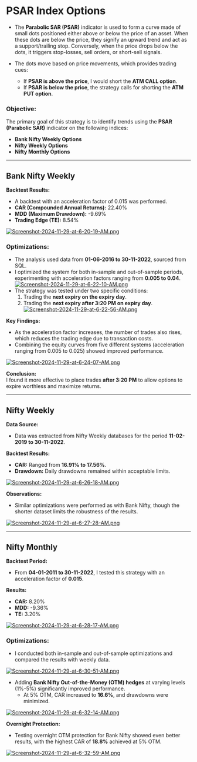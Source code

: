 # PSAR Index Options

- The **Parabolic SAR (PSAR)** indicator is used to form a curve made of small dots positioned either above or below the price of an asset. When these dots are below the price, they signify an upward trend and act as a support/trailing stop. Conversely, when the price drops below the dots, it triggers stop-losses, sell orders, or short-sell signals.

- The dots move based on price movements, which provides trading cues:
  - If **PSAR is above the price**, I would short the **ATM CALL option**.
  - If **PSAR is below the price**, the strategy calls for shorting the **ATM PUT option**.


### Objective:
The primary goal of this strategy is to identify trends using the **PSAR (Parabolic SAR)** indicator on the following indices:  
- **Bank Nifty Weekly Options**  
- **Nifty Weekly Options**  
- **Nifty Monthly Options**  

---

## Bank Nifty Weekly  
**Backtest Results:**  
- A backtest with an acceleration factor of 0.015 was performed.  
- **CAR (Compounded Annual Returns):** 22.40%  
- **MDD (Maximum Drawdown):** -9.69%  
- **Trading Edge (TE):** 8.54%  

[![Screenshot-2024-11-29-at-6-20-19-AM.png](https://i.postimg.cc/K8JLLcb0/Screenshot-2024-11-29-at-6-20-19-AM.png)](https://postimg.cc/75Jfrkfz)

### Optimizations:
- The analysis used data from **01-06-2016 to 30-11-2022**, sourced from SQL.  
- I optimized the system for both in-sample and out-of-sample periods, experimenting with acceleration factors ranging from **0.005 to 0.04**. 
[![Screenshot-2024-11-29-at-6-22-10-AM.png](https://i.postimg.cc/HnyRcP7t/Screenshot-2024-11-29-at-6-22-10-AM.png)](https://postimg.cc/V0zD2ggS) 
- The strategy was tested under two specific conditions:  
  1. Trading the **next expiry on the expiry day**.  
  2. Trading the **next expiry after 3:20 PM on expiry day**.
[![Screenshot-2024-11-29-at-6-22-56-AM.png](https://i.postimg.cc/RhKpV6js/Screenshot-2024-11-29-at-6-22-56-AM.png)](https://postimg.cc/CnMsc1Mk)  
  

**Key Findings:**  
- As the acceleration factor increases, the number of trades also rises, which reduces the trading edge due to transaction costs.  
- Combining the equity curves from five different systems (acceleration ranging from 0.005 to 0.025) showed improved performance.  

[![Screenshot-2024-11-29-at-6-24-07-AM.png](https://i.postimg.cc/bNRLCh8t/Screenshot-2024-11-29-at-6-24-07-AM.png)](https://postimg.cc/Vddjv2Jf) 

**Conclusion:**  
I found it more effective to place trades **after 3:20 PM** to allow options to expire worthless and maximize returns.

---

## Nifty Weekly  
**Data Source:**  
- Data was extracted from Nifty Weekly databases for the period **11-02-2019 to 30-11-2022**.

**Backtest Results:**  
- **CAR:** Ranged from **16.91% to 17.56%**.  
- **Drawdown:** Daily drawdowns remained within acceptable limits.  

[![Screenshot-2024-11-29-at-6-26-18-AM.png](https://i.postimg.cc/sD0GD64L/Screenshot-2024-11-29-at-6-26-18-AM.png)](https://postimg.cc/dLrV59XR) 

**Observations:**  
- Similar optimizations were performed as with Bank Nifty, though the shorter dataset limits the robustness of the results.  

[![Screenshot-2024-11-29-at-6-27-28-AM.png](https://i.postimg.cc/Kj3S78CB/Screenshot-2024-11-29-at-6-27-28-AM.png)](https://postimg.cc/QKDyhh8d)

---

## Nifty Monthly  
**Backtest Period:**  
- From **04-01-2011 to 30-11-2022**, I tested this strategy with an acceleration factor of **0.015**.

**Results:**  
- **CAR:** 8.20%  
- **MDD:** -9.36%  
- **TE:** 3.20%  

[![Screenshot-2024-11-29-at-6-28-17-AM.png](https://i.postimg.cc/qB2zdBNz/Screenshot-2024-11-29-at-6-28-17-AM.png)](https://postimg.cc/z3XJCrSr) 

### Optimizations:
- I conducted both in-sample and out-of-sample optimizations and compared the results with weekly data.

[![Screenshot-2024-11-29-at-6-30-51-AM.png](https://i.postimg.cc/rpFM7cvR/Screenshot-2024-11-29-at-6-30-51-AM.png)](https://postimg.cc/cvjpnq1d)

- Adding **Bank Nifty Out-of-the-Money (OTM) hedges** at varying levels (1%-5%) significantly improved performance.  
  - At 5% OTM, CAR increased to **16.6%**, and drawdowns were minimized.  

[![Screenshot-2024-11-29-at-6-32-14-AM.png](https://i.postimg.cc/9MdbT5Q1/Screenshot-2024-11-29-at-6-32-14-AM.png)](https://postimg.cc/wyBD8rJs) 

**Overnight Protection:**  
- Testing overnight OTM protection for Bank Nifty showed even better results, with the highest CAR of **18.8%** achieved at 5% OTM.  

[![Screenshot-2024-11-29-at-6-32-59-AM.png](https://i.postimg.cc/gkCw9wDX/Screenshot-2024-11-29-at-6-32-59-AM.png)](https://postimg.cc/JGQ7ZzSM)




